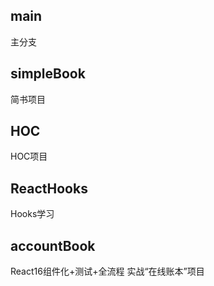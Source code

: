 <!--
 * @Descripttion: 
 * @version: 
 * @Author: TechCheng
 * @Date: 2020-10-17 18:17:44
 * @LastEditors: TechCheng
 * @LastEditTime: 2020-10-27 19:37:47
-->

## main 
主分支

## simpleBook 
简书项目

## HOC
HOC项目

## ReactHooks
Hooks学习

## accountBook 
React16组件化+测试+全流程 实战“在线账本”项目